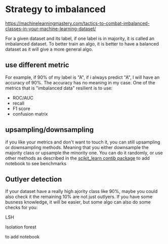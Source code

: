 # Strategy to imbalanced
https://machinelearningmastery.com/tactics-to-combat-imbalanced-classes-in-your-machine-learning-dataset/

For a given dataset and its label, if one label is in majority, it is called an imbalanced dataset.
To better train an algo, it is better to have a balanced dataset as it will give a more general algo.



## use different metric
For example, if 90% of my label is "A", if i always predict "A", I will have an accuracy of 90%.
The accuracy has no meaning in my case.
One of the metrics that is "imbalanced data" resilient is to use:
- ROC/AUC
- recall
- F1 score
- confusion matrix

## upsampling/downsampling
if you like your metrics and don't want to touch it, you can still upsampling or downsampling methods.
Meaning that you either downsample the majority class or upsample the minority one.
You can do it randomly, or use other methods as described in the [scikit_learn contib package](https://github.com/scikit-learn-contrib/imbalanced-learn)
to add notebook to see benchmarks

## Outlyer detection
If your dataset have a really high ajority class like 90%, maybe you could also check it the remaining 10% are not just outlyers.
If you have some busness knowledge, it will be easier, but some algo can also do some checks for you:

LSH

Isolation forest
 
 to add notebook
